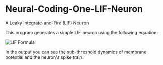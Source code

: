 # Neural-Coding-One-LIF-Neuron
A Leaky Integrate-and-Fire (LIF) Neuron

This program generates a simple LIF neuron using the following equation:

<img src="https://latex.codecogs.com/svg.latex?\Large&space;\tau\dot{v}=-(v-v_{rest})+I_{ext}" title="LIF Formula" />

In the output you can see the sub-threshold dynamics of membrane potential and the neuron's spike train.
